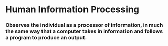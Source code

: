 # Human Information Processing

### Observes the individual as a processor of information, in much the same way that a computer takes in information and follows a program to produce an output.
